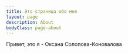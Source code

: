 ```yaml
---
title: Это страница обо мне
layout: page
description: About
bodyClass: page-about
---
```


Привет, это я - Оксана Солопова-Коновалова
